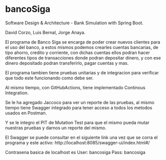 # bancoSiga
Software Design &amp; Architecture - Bank Simulation with Spring Boot.

David Corzo, Luis Bernal, Jorge Anaya.

El programa de Banco Siga se encarga de poder crear nuevos clientes para el uso del banco, a estos mismos podemos crearles cuentas bancarias, de tipo ahorro, credito y corriente, con dichas cuentas ellos podran hacer diferentes tipos de transacciones donde podran depositar dinero, y con ese dinero depositado podran transferirlo, pagar cuentas y mas. 

El programa tambien tiene pruebas unitarias y de integracion para verificar que todo este funcionando como debe ser.

Al mismo tiempo, con GitHubActions, tiene implementado Continous Integration.

Se le ha agregado Jaccoco para ver un reporte de las pruebas, al mismo tiempo tiene Swagger integrado para tener acceso a todos los metodos usados en Postman.

Y se le integro el PIT de Mutation Test para que el mismo pueda mutar nuestras pruebas y darnos un reporte del mismo.

El Swagger se puede consultar en el siguiente link una vez que se corra el programa y este activo: http://localhost:8085/swagger-ui/index.html#/

Contrasena basica de localhost es 
User: bancosiga
Pass: bancosiga
